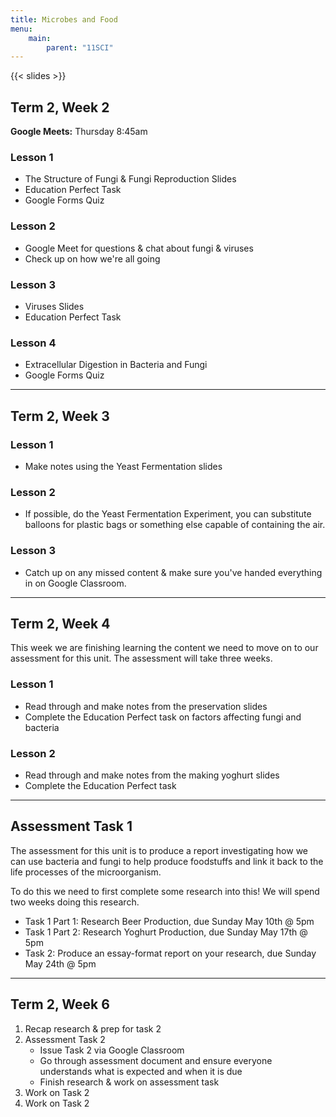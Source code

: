 ```yaml
---
title: Microbes and Food
menu:
    main:
        parent: "11SCI"
---
```


{{< slides >}}

## Term 2, Week 2

__Google Meets:__ Thursday 8:45am

### Lesson 1

- The Structure of Fungi & Fungi Reproduction Slides
- Education Perfect Task
- Google Forms Quiz

### Lesson 2

- Google Meet for questions & chat about fungi & viruses
- Check up on how we're all going

### Lesson 3

- Viruses Slides
- Education Perfect Task

### Lesson 4

- Extracellular Digestion in Bacteria and Fungi
- Google Forms Quiz

---

## Term 2, Week 3

### Lesson 1

- Make notes using the Yeast Fermentation slides

### Lesson 2

- If possible, do the Yeast Fermentation Experiment, you can substitute balloons for plastic bags or something else capable of containing the air.

### Lesson 3

- Catch up on any missed content & make sure you've handed everything in on Google Classroom.

---

## Term 2, Week 4

This week we are finishing learning the content we need to move on to our assessment for this unit. The assessment will take three weeks.

### Lesson 1

- Read through and make notes from the preservation slides
- Complete the Education Perfect task on factors affecting fungi and bacteria

### Lesson 2

- Read through and make notes from the making yoghurt slides
- Complete the Education Perfect task

---

## Assessment Task 1

The assessment for this unit is to produce a report investigating how we can use bacteria and fungi to help produce foodstuffs and link it back to the life processes of the microorganism.

To do this we need to first complete some research into this! We will spend two weeks doing this research.

- Task 1 Part 1: Research Beer Production, due Sunday May 10th @ 5pm
- Task 1 Part 2: Research Yoghurt Production, due Sunday May 17th @ 5pm
- Task 2: Produce an essay-format report on your research, due Sunday May 24th @ 5pm

---

## Term 2, Week 6

1. Recap research & prep for task 2
2. Assessment Task 2
    - Issue Task 2 via Google Classroom
    - Go through assessment document and ensure everyone understands what is expected and when it is due
    - Finish research & work on assessment task
3. Work on Task 2
4. Work on Task 2
